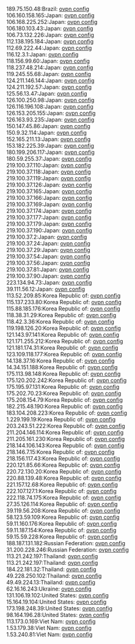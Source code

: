 189.75.150.48:Brazil: [ovpn config](vpn/189_75_150_48.ovpn)  
106.160.158.165:Japan: [ovpn config](vpn/106_160_158_165.ovpn)  
106.168.225.252:Japan: [ovpn config](vpn/106_168_225_252.ovpn)  
106.180.103.43:Japan: [ovpn config](vpn/106_180_103_43.ovpn)  
106.73.132.226:Japan: [ovpn config](vpn/106_73_132_226.ovpn)  
112.138.195.184:Japan: [ovpn config](vpn/112_138_195_184.ovpn)  
112.69.222.44:Japan: [ovpn config](vpn/112_69_222_44.ovpn)  
116.12.3.1:Japan: [ovpn config](vpn/116_12_3_1.ovpn)  
118.156.99.60:Japan: [ovpn config](vpn/118_156_99_60.ovpn)  
118.237.48.214:Japan: [ovpn config](vpn/118_237_48_214.ovpn)  
119.245.55.68:Japan: [ovpn config](vpn/119_245_55_68.ovpn)  
124.211.146.144:Japan: [ovpn config](vpn/124_211_146_144.ovpn)  
124.211.192.57:Japan: [ovpn config](vpn/124_211_192_57.ovpn)  
125.56.13.47:Japan: [ovpn config](vpn/125_56_13_47.ovpn)  
126.100.250.98:Japan: [ovpn config](vpn/126_100_250_98.ovpn)  
126.116.196.108:Japan: [ovpn config](vpn/126_116_196_108.ovpn)  
126.153.205.155:Japan: [ovpn config](vpn/126_153_205_155.ovpn)  
126.163.93.235:Japan: [ovpn config](vpn/126_163_93_235.ovpn)  
150.147.45.86:Japan: [ovpn config](vpn/150_147_45_86.ovpn)  
150.9.32.114:Japan: [ovpn config](vpn/150_9_32_114.ovpn)  
152.165.211.13:Japan: [ovpn config](vpn/152_165_211_13.ovpn)  
153.182.225.39:Japan: [ovpn config](vpn/153_182_225_39.ovpn)  
180.199.206.117:Japan: [ovpn config](vpn/180_199_206_117.ovpn)  
180.59.255.37:Japan: [ovpn config](vpn/180_59_255_37.ovpn)  
219.100.37.110:Japan: [ovpn config](vpn/219_100_37_110.ovpn)  
219.100.37.118:Japan: [ovpn config](vpn/219_100_37_118.ovpn)  
219.100.37.119:Japan: [ovpn config](vpn/219_100_37_119.ovpn)  
219.100.37.126:Japan: [ovpn config](vpn/219_100_37_126.ovpn)  
219.100.37.165:Japan: [ovpn config](vpn/219_100_37_165.ovpn)  
219.100.37.166:Japan: [ovpn config](vpn/219_100_37_166.ovpn)  
219.100.37.169:Japan: [ovpn config](vpn/219_100_37_169.ovpn)  
219.100.37.174:Japan: [ovpn config](vpn/219_100_37_174.ovpn)  
219.100.37.177:Japan: [ovpn config](vpn/219_100_37_177.ovpn)  
219.100.37.179:Japan: [ovpn config](vpn/219_100_37_179.ovpn)  
219.100.37.190:Japan: [ovpn config](vpn/219_100_37_190.ovpn)  
219.100.37.2:Japan: [ovpn config](vpn/219_100_37_2.ovpn)  
219.100.37.24:Japan: [ovpn config](vpn/219_100_37_24.ovpn)  
219.100.37.29:Japan: [ovpn config](vpn/219_100_37_29.ovpn)  
219.100.37.54:Japan: [ovpn config](vpn/219_100_37_54.ovpn)  
219.100.37.56:Japan: [ovpn config](vpn/219_100_37_56.ovpn)  
219.100.37.81:Japan: [ovpn config](vpn/219_100_37_81.ovpn)  
219.100.37.90:Japan: [ovpn config](vpn/219_100_37_90.ovpn)  
223.134.94.73:Japan: [ovpn config](vpn/223_134_94_73.ovpn)  
39.111.56.12:Japan: [ovpn config](vpn/39_111_56_12.ovpn)  
113.52.209.85:Korea Republic of: [ovpn config](vpn/113_52_209_85.ovpn)  
115.137.233.80:Korea Republic of: [ovpn config](vpn/115_137_233_80.ovpn)  
115.88.185.176:Korea Republic of: [ovpn config](vpn/115_88_185_176.ovpn)  
118.38.31.29:Korea Republic of: [ovpn config](vpn/118_38_31_29.ovpn)  
118.42.3.36:Korea Republic of: [ovpn config](vpn/118_42_3_36.ovpn)  
119.198.126.20:Korea Republic of: [ovpn config](vpn/119_198_126_20.ovpn)  
121.143.97.141:Korea Republic of: [ovpn config](vpn/121_143_97_141.ovpn)  
121.171.255.212:Korea Republic of: [ovpn config](vpn/121_171_255_212.ovpn)  
121.181.174.31:Korea Republic of: [ovpn config](vpn/121_181_174_31.ovpn)  
123.109.118.177:Korea Republic of: [ovpn config](vpn/123_109_118_177.ovpn)  
14.138.37.16:Korea Republic of: [ovpn config](vpn/14_138_37_16.ovpn)  
14.34.151.188:Korea Republic of: [ovpn config](vpn/14_34_151_188.ovpn)  
175.113.98.148:Korea Republic of: [ovpn config](vpn/175_113_98_148.ovpn)  
175.120.202.242:Korea Republic of: [ovpn config](vpn/175_120_202_242.ovpn)  
175.195.97.131:Korea Republic of: [ovpn config](vpn/175_195_97_131.ovpn)  
175.202.70.23:Korea Republic of: [ovpn config](vpn/175_202_70_23.ovpn)  
175.208.154.79:Korea Republic of: [ovpn config](vpn/175_208_154_79.ovpn)  
182.215.48.190:Korea Republic of: [ovpn config](vpn/182_215_48_190.ovpn)  
183.104.208.223:Korea Republic of: [ovpn config](vpn/183_104_208_223.ovpn)  
1.229.199.19:Korea Republic of: [ovpn config](vpn/1_229_199_19.ovpn)  
203.243.51.222:Korea Republic of: [ovpn config](vpn/203_243_51_222.ovpn)  
211.204.146.114:Korea Republic of: [ovpn config](vpn/211_204_146_114.ovpn)  
211.205.161.230:Korea Republic of: [ovpn config](vpn/211_205_161_230.ovpn)  
218.144.106.143:Korea Republic of: [ovpn config](vpn/218_144_106_143.ovpn)  
218.146.7.15:Korea Republic of: [ovpn config](vpn/218_146_7_15.ovpn)  
218.156.117.43:Korea Republic of: [ovpn config](vpn/218_156_117_43.ovpn)  
220.121.85.66:Korea Republic of: [ovpn config](vpn/220_121_85_66.ovpn)  
220.72.130.20:Korea Republic of: [ovpn config](vpn/220_72_130_20.ovpn)  
220.88.139.48:Korea Republic of: [ovpn config](vpn/220_88_139_48.ovpn)  
221.157.12.68:Korea Republic of: [ovpn config](vpn/221_157_12_68.ovpn)  
222.107.127.1:Korea Republic of: [ovpn config](vpn/222_107_127_1.ovpn)  
222.118.74.175:Korea Republic of: [ovpn config](vpn/222_118_74_175.ovpn)  
27.35.126.114:Korea Republic of: [ovpn config](vpn/27_35_126_114.ovpn)  
39.119.56.208:Korea Republic of: [ovpn config](vpn/39_119_56_208.ovpn)  
58.123.59.109:Korea Republic of: [ovpn config](vpn/58_123_59_109.ovpn)  
59.11.160.176:Korea Republic of: [ovpn config](vpn/59_11_160_176.ovpn)  
59.11.187.154:Korea Republic of: [ovpn config](vpn/59_11_187_154.ovpn)  
59.15.59.228:Korea Republic of: [ovpn config](vpn/59_15_59_228.ovpn)  
188.187.131.182:Russian Federation: [ovpn config](vpn/188_187_131_182.ovpn)  
31.200.228.246:Russian Federation: [ovpn config](vpn/31_200_228_246.ovpn)  
113.21.242.197:Thailand: [ovpn config](vpn/113_21_242_197.ovpn)  
113.21.242.197:Thailand: [ovpn config](vpn/113_21_242_197.ovpn)  
184.22.181.32:Thailand: [ovpn config](vpn/184_22_181_32.ovpn)  
49.228.250.102:Thailand: [ovpn config](vpn/49_228_250_102.ovpn)  
49.49.224.13:Thailand: [ovpn config](vpn/49_49_224_13.ovpn)  
62.16.16.243:Ukraine: [ovpn config](vpn/62_16_16_243.ovpn)  
131.106.19.102:United States: [ovpn config](vpn/131_106_19_102.ovpn)  
15.164.19.104:United States: [ovpn config](vpn/15_164_19_104.ovpn)  
173.198.248.39:United States: [ovpn config](vpn/173_198_248_39.ovpn)  
98.164.196.28:United States: [ovpn config](vpn/98_164_196_28.ovpn)  
113.173.0.169:Viet Nam: [ovpn config](vpn/113_173_0_169.ovpn)  
1.53.179.38:Viet Nam: [ovpn config](vpn/1_53_179_38.ovpn)  
1.53.240.81:Viet Nam: [ovpn config](vpn/1_53_240_81.ovpn)  
